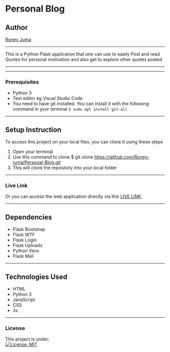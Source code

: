 # Personal Blog
## Author
[Roney Juma](https://github.com/Roney-juma)
*****
This is a Python Flask application that one can use to easily Post and read Quotes for personal motivation and also get to explore other quotes posted
*****
*****
### Prerequisites
* Python 3
* Text editor eg Visual Studio Code
* You need to have git installed. You can install it with the following command in your terminal
`$ sudo apt install git-all`
*****
## Setup Instruction
To access this project on your local files, you can clone it using these steps
1. Open your terminal
1. Use this command to clone $ git clone https://github.com/Roney-juma/Personal-Blog.git
1. This will clone the repositoty into your local folder
*****
### Live Link
Or you can access the web application directly via this [LIVE LINK](https://jumablogs.herokuapp.com/).
******
## Dependencies
* Flask Bootstrap
* Flask WTF
* Flask Login
* Flask Uploads
* Python Venv
* Flask Mail
*****
## Technologies Used
* HTML
* Python 3
* JavaScript
* CSS
* Js
*****
### License
This project is under:  
[![License: MIT](https://img.shields.io/badge/License-MIT-yellow.svg)](/LICENSE)
